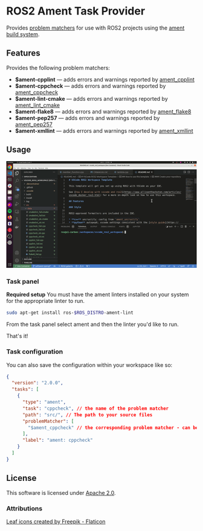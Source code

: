 # ROS2 Ament Task Provider

Provides [problem matchers](https://code.visualstudio.com/docs/editor/tasks#_processing-task-output-with-problem-matchers) for use with ROS2 projects using the [ament build system](https://docs.ros.org/en/foxy/Concepts/About-Build-System.html?highlight=ament#id3).

## Features

Provides the following problem matchers:

- **\$ament-cpplint** &mdash; adds errors and warnings reported by [ament_cpplint](https://github.com/ament/ament_lint/blob/master/ament_cpplint/doc/index.rst)
- **\$ament-cppcheck** &mdash; adds errors and warnings reported by [ament_cppcheck](https://github.com/ament/ament_lint/blob/master/ament_cmake_cppcheck/doc/index.rst)
- **\$ament-lint-cmake** &mdash; adds errors and warnings reported by [ament_lint_cmake](https://github.com/ament/ament_lint/blob/master/ament_cmake_lint_cmake/doc/index.rst)
- **\$ament-flake8** &mdash; adds errors and warnings reported by [ament_flake8](https://github.com/ament/ament_lint/blob/master/ament_flake8/doc/index.rst)
- **\$ament-pep257** &mdash; adds errors and warnings reported by [ament_pep257](https://github.com/ament/ament_lint/blob/master/ament_cmake_pep257/doc/index.rst)
- **\$ament-xmllint** &mdash; adds errors and warnings reported by [ament_xmllint](https://github.com/ament/ament_lint/blob/master/ament_xmllint/doc/index.rst)

## Usage

![demo](demo.gif)

### Task panel

**Required setup** You must have the ament linters installed on your system for the appropriate linter to run.

```bash
sudo apt-get install ros-$ROS_DISTRO-ament-lint
```

From the task panel select ament and then the linter you'd like to run.

That's it!

### Task configuration

You can also save the configuration within your workspace like so:

```json
{
  "version": "2.0.0",
  "tasks": [
    {
      "type": "ament",
      "task": "cppcheck", // the name of the problem matcher
      "path": "src/", // The path to your source files
      "problemMatcher": [
        "$ament_cppcheck" // the corresponding problem matcher - can be used independently
      ],
      "label": "ament: cppcheck"
    }
  ]
}
```

## License

This software is licensed under [Apache 2.0](https://github.com/athackst/htmlproofer-action/blob/main/LICENSE).

### Attributions

[Leaf icons created by Freepik - Flaticon](https://www.flaticon.com/free-icons/leaf)
